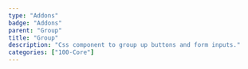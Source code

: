 ```yaml
---
type: "Addons"
badge: "Addons"
parent: "Group"
title: "Group"
description: "Css component to group up buttons and form inputs."
categories: ["100-Core"]
---
```

